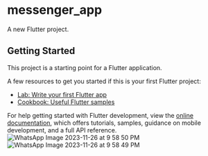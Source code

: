 # messenger_app

A new Flutter project.

## Getting Started

This project is a starting point for a Flutter application.

A few resources to get you started if this is your first Flutter project:

- [Lab: Write your first Flutter app](https://docs.flutter.dev/get-started/codelab)
- [Cookbook: Useful Flutter samples](https://docs.flutter.dev/cookbook)

For help getting started with Flutter development, view the
[online documentation](https://docs.flutter.dev/), which offers tutorials,
samples, guidance on mobile development, and a full API reference.
![WhatsApp Image 2023-11-26 at 9 58 50 PM](https://github.com/ecsemamun/messenger_app/assets/98883704/581407d0-3432-4afa-8f36-db2454a0f795)
![WhatsApp Image 2023-11-26 at 9 58 49 PM](https://github.com/ecsemamun/messenger_app/assets/98883704/4878c67a-676a-4eb3-b16e-fd1141263394)
